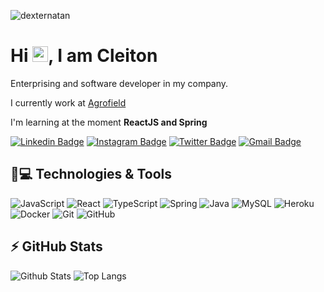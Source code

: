<p align="left"><img src="https://komarev.com/ghpvc/?username=clejton" alt="dexternatan" /></p>


<h1 align = "justify"> Hi <img src="https://media.giphy.com/media/hvRJCLFzcasrR4ia7z/giphy.gif" width="25px">, I am Cleiton</h1>
<p align = "justify">Enterprising and software developer in my company.</p>

I currently work at [Agrofield](https://www.agrofieldsystem.com)

I'm learning at the moment **ReactJS and Spring**


[![Linkedin Badge](https://img.shields.io/badge/-clejton-000000?style=flat-square&logo=Linkedin&link=https://www.linkedin.com/in/natanael-de-sousa-leite-57980725/)](https://www.linkedin.com/in/cleiton-freitas-20528350/)
[![Instagram Badge](https://img.shields.io/badge/-clejton.freitas-000000?style=flat-square&logo=instagram&link=https://www.instagram.com/clejton.freitas/?hl=pt-br)](https://instagram.com/clejton.freitas)
[![Twitter Badge](https://img.shields.io/badge/-@Clejtonf-000000?style=flat-square&labelColor=000000&logo=Twitter&link=https://twitter.com/Clejtonf/)](https://twitter.com/Clejtonf)
[![Gmail Badge](https://img.shields.io/badge/-cleiton.freitas1@gmail.com-000000?style=flat-square&logo=Gmail&link=mailto:cleiton.freitas1@gmail.com)](mailto:cleiton.freitas1@gmail.com)

## 🚀💻 Technologies & Tools

![JavaScript](https://img.shields.io/badge/-JavaScript-black?style=flat-square&logo=javascript)
![React](https://img.shields.io/badge/-React-black?style=flat-square&logo=react)
![TypeScript](https://img.shields.io/badge/-TypeScript-000000?style=flat-square&logo=typescript)
![Spring](https://img.shields.io/badge/Spring-000000?style=flat-square&logo=spring)
![Java](https://img.shields.io/badge/Java-000000?style=flat-square&logo=java)
![MySQL](https://img.shields.io/badge/-MySQL-black?style=flat-square&logo=mysql)
![Heroku](https://img.shields.io/badge/-Heroku-000000?style=flat-square&logo=heroku)
![Docker](https://img.shields.io/badge/-Docker-black?style=flat-square&logo=docker)
![Git](https://img.shields.io/badge/-Git-black?style=flat-square&logo=git)
![GitHub](https://img.shields.io/badge/-GitHub-000000?style=flat-square&logo=github)

## ⚡ GitHub Stats

![Github Stats](https://github-readme-stats.vercel.app/api?username=clejton&show_icons=true&count_private=true&show_icons=true&include_all_commits=true)
![Top Langs](https://github-readme-stats.vercel.app/api/top-langs/?username=clejton&hide=TeX&layout=compact)
